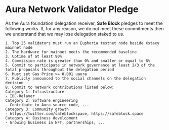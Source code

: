 # Aura Network Validator Pledge

As the Aura foundation delegation receiver, **Safe Block** pledges to meet the following works. If, for any reason, we do not meet these commitments then we understand that we may lose delegation staked to us.

    1. Top 25 validators must run an Euphoria testnet node beside Xstaxy mainnet node
    2. The hardware for mainnet meets the recommended baseline    
    3. Uptime of at least 90%
    4. Commission rate is greater than 0% and smaller or equal to 8%
    5. Commit to participate in network governance at least 2/3 of the total proposals throughout the delegation period
    6. Must set Gas Price >= 0.001 uaura
    7. Publicly announced to the social channels on the delegation decision
    8. Commit to network contributions listed below: 
    Category 1: Infrastructure
    - IBC-Relayer
    Category 2: Software engineering
    - Contribute to Aura source code, ...
    Category 3: Community growth
    - https://twitter.com/safeblockspace, https://safeblock.space
    Category 4: Business development
    - Growing business in NFT, partnerships, ...

